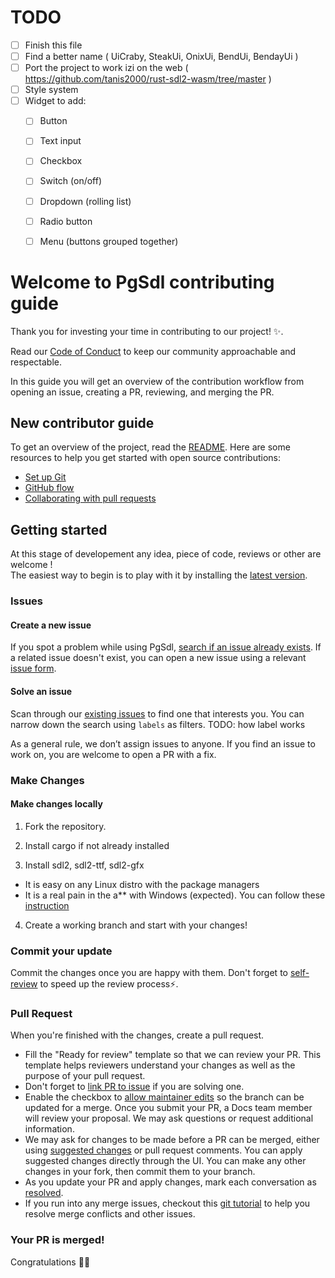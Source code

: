 # TODO
- [ ] Finish this file
- [ ] Find a better name ( UiCraby, SteakUi, OnixUi, BendUi, BendayUi )
- [ ] Port the project to work izi on the web ( https://github.com/tanis2000/rust-sdl2-wasm/tree/master )
- [ ] Style system
- [ ] Widget to add:
  - [ ] Button
  - [ ] Text input
  - [ ] Checkbox
  - [ ] Switch (on/off)
  - [ ] Dropdown (rolling list)
  - [ ] Radio button
  - [ ] Menu (buttons grouped together)


# Welcome to PgSdl contributing guide

Thank you for investing your time in contributing to our project! :sparkles:.

Read our [Code of Conduct](./CODE_OF_CONDUCT.md) to keep our community approachable and respectable.

In this guide you will get an overview of the contribution workflow from opening an issue, creating a PR, reviewing, and merging the PR.

## New contributor guide

To get an overview of the project, read the [README](README.md). Here are some resources to help you get started with open source contributions:

- [Set up Git](https://docs.github.com/en/get-started/quickstart/set-up-git)
- [GitHub flow](https://docs.github.com/en/get-started/quickstart/github-flow)
- [Collaborating with pull requests](https://docs.github.com/en/github/collaborating-with-pull-requests)

## Getting started

At this stage of developement any idea, piece of code, reviews or other are welcome !
<br>
The easiest way to begin is to play with it by installing the [latest version](https://crates.io/crates/pg_sdl).

<!-- Check to see what [types of contributions](/contributing/types-of-contributions.md) we accept before making changes. Some of them don't even require writing a single line of code :sparkles:. -->

### Issues

#### Create a new issue

If you spot a problem while using PgSdl, [search if an issue already exists](https://docs.github.com/en/github/searching-for-information-on-github/searching-on-github/searching-issues-and-pull-requests#search-by-the-title-body-or-comments). If a related issue doesn't exist, you can open a new issue using a relevant [issue form](https://github.com/DynamicUI/pg_sdl/issues/new/choose).

#### Solve an issue

Scan through our [existing issues](https://github.com/DynamicUI/pg_sdl/issues) to find one that interests you. You can narrow down the search using `labels` as filters.
TODO: how label works

<!-- See [Labels](/contributing/how-to-use-labels.md) for more information.  -->

As a general rule, we don’t assign issues to anyone. If you find an issue to work on, you are welcome to open a PR with a fix.

### Make Changes

#### Make changes locally

1. Fork the repository.

2. Install cargo if not already installed

3. Install sdl2, sdl2-ttf, sdl2-gfx

- It is easy on any Linux distro with the package managers
- It is a real pain in the a** with Windows (expected). You can follow these [instruction](https://github.com/Rust-SDL2/rust-sdl2#windows-msvc)

4. Create a working branch and start with your changes!

### Commit your update

Commit the changes once you are happy with them. Don't forget to [self-review](/contributing/self-review.md) to speed up the review process:zap:.

### Pull Request

When you're finished with the changes, create a pull request.

- Fill the "Ready for review" template so that we can review your PR. This template helps reviewers understand your changes as well as the purpose of your pull request.
- Don't forget to [link PR to issue](https://docs.github.com/en/issues/tracking-your-work-with-issues/linking-a-pull-request-to-an-issue) if you are solving one.
- Enable the checkbox to [allow maintainer edits](https://docs.github.com/en/github/collaborating-with-issues-and-pull-requests/allowing-changes-to-a-pull-request-branch-created-from-a-fork) so the branch can be updated for a merge.
  Once you submit your PR, a Docs team member will review your proposal. We may ask questions or request additional information.
- We may ask for changes to be made before a PR can be merged, either using [suggested changes](https://docs.github.com/en/github/collaborating-with-issues-and-pull-requests/incorporating-feedback-in-your-pull-request) or pull request comments. You can apply suggested changes directly through the UI. You can make any other changes in your fork, then commit them to your branch.
- As you update your PR and apply changes, mark each conversation as [resolved](https://docs.github.com/en/github/collaborating-with-issues-and-pull-requests/commenting-on-a-pull-request#resolving-conversations).
- If you run into any merge issues, checkout this [git tutorial](https://github.com/skills/resolve-merge-conflicts) to help you resolve merge conflicts and other issues.

### Your PR is merged!

Congratulations :tada::tada:
